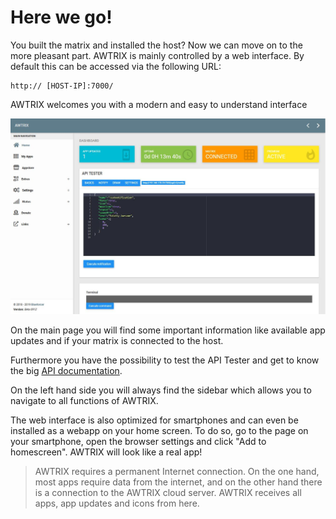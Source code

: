 
# Here we go!

You built the matrix and installed the host? Now we can move on to the more pleasant part.
AWTRIX is mainly controlled by a web interface. By default this can be accessed via the following URL:
``` URL
http:// [HOST-IP]:7000/
```

AWTRIX welcomes you with a modern and easy to understand interface

![](..\assets\home.jpg)


On the main page you will find some important information like available app updates and if your matrix is connected to the host.

Furthermore you have the possibility to test the API Tester and get to know the big [API documentation](/en-en/api).

On the left hand side you will always find the sidebar which allows you to navigate to all functions of AWTRIX.

The web interface is also optimized for smartphones and can even be installed as a webapp on your home screen.
To do so, go to the page on your smartphone, open the browser settings and click "Add to homescreen". AWTRIX will look like a real app!

> AWTRIX requires a permanent Internet connection. On the one hand, most apps require data from the internet, and on the other hand there is a connection to the AWTRIX cloud server. AWTRIX receives all apps, app updates and icons from here.